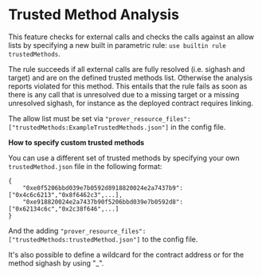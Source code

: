 # Trusted Method Analysis

This feature checks for external calls and checks the calls against an allow lists by specifying a new built in parametric rule: `use builtin rule trustedMethods`.

The rule succeeds if all external calls are fully resolved (i.e. sighash and target) and are on the defined trusted methods list. Otherwise the analysis reports violated for this method. This entails that the rule fails as soon as there is any call that is unresolved due to a missing target or a missing unresolved sighash, for instance as the deployed contract requires linking.

The allow list must be set via `"prover_resource_files": ["trustedMethods:ExampleTrustedMethods.json"]` in the config file.

**How to specify custom trusted methods**

You can use a different set of trusted methods by specifying your own `trustedMethod.json` file in the following format:
```
{
    "0xe0f5206bbd039e7b0592d8918820024e2a7437b9": ["0x4c6c6213","0x8f6462c3",...],
    "0xe918820024e2a7437b90f5206bbd039e7b0592d8": ["0x62134c6c","0x2c38f646",...]
}
```
And the adding `"prover_resource_files": ["trustedMethods:trustedMethod.json"]` to the config file.

It's also possible to define a wildcard for the contract address or for the method sighash by using "_".